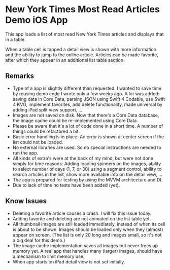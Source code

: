 # New York Times Most Read Articles Demo iOS App

This app loads a list of most read New York Times articles and displays that in a table.

When a table cell is tapped a detail view is shown with more information and the ability to jump to the online article. Articles can be made favorite, after which they appear in an additional list table section.

## Remarks

- Type of a app is slightly different than requested.  I wanted to save time by reusing demo code I wrote only a few weeks ago.  A lot was added: saving data in Core Data, parsing JSON using Swift 4 Codable, use Swift 4 KVO, implement favorites, add delete functionality, made universal by adding iPad split view support, ...
- Images are not saved on disk.  Now that there's a Core Data database, the image cache could be re-implemented using Core Data.
- Please be aware that it's a lot of code done in a short time.  A number of things could be refactored a bit.
- Basic error handling is in place: An error is shown at center screen if the list could not be loaded.
- No external libraries are used.  So no special instructions are needed to run the app.
- All kinds of extra's were at the back of my mind, but were not done simply for time reasons: Adding loading spinners on the images, ability to select number of days (1, 7, or 30) using a segment control, ability to search articles in the list, show more available info on the detail view, ...
- The app is prepared for testing by using the MVVM architecture and DI.
- Due to lack of time no tests have been added (yet).

## Know Issues

- Deleting a favorite article causes a crash.  I will fix this issue today.
- Adding favorite and deleting are not animated on the list table yet.
- All thumbnail images are still loaded immediately, instead of when its cell is about to be shown.  Images should be loaded only when they (almost) appear on screen.  (The list is only 20 long and images small, so it's not a big deal for this demo.)
- The image cache implementation saves all images but never frees up memory yet.  A real app that handles many (larger) images, should have a mechanism to limit memory use.
- When app starts on iPad detail view is not set initially.
